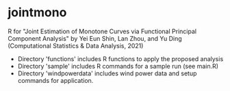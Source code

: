 # jointmono
R for "Joint Estimation of Monotone Curves via Functional Principal Component Analysis" 
by Yei Eun Shin, Lan Zhou, and Yu Ding (Computational Statistics &amp; Data Analysis, 2021)

* Directory 'functions' includes R functions to apply the proposed analysis
* Directory 'sample' includes R commands for a sample run (see main.R)
* Directory 'windpowerdata' includes wind power data and setup commands for application. 
